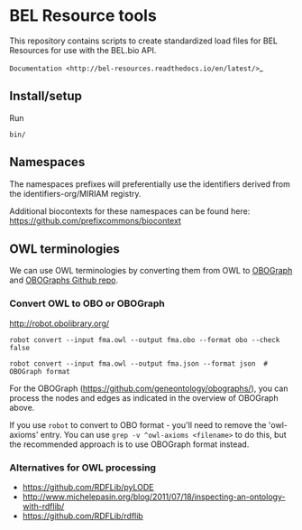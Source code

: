 # BEL Resource tools

This repository contains scripts to create standardized load files for BEL Resources for use with the BEL.bio API.

`Documentation <http://bel-resources.readthedocs.io/en/latest/>`_

## Install/setup

Run

    bin/



## Namespaces

The namespaces prefixes will preferentially use the identifiers derived from the identifiers-org/MIRIAM registry.

Additional biocontexts for these namespaces can be found here: https://github.com/prefixcommons/biocontext

## OWL terminologies

We can use OWL terminologies by converting them from OWL to [OBOGraph](https://douroucouli.wordpress.com/tag/json-owl-python-formats-bioinformatics/) and [OBOGraphs Github repo](https://github.com/geneontology/obographs).

### Convert OWL to OBO or OBOGraph

http://robot.obolibrary.org/

    robot convert --input fma.owl --output fma.obo --format obo --check false

    robot convert --input fma.owl --output fma.json --format json  # OBOGraph format

For the OBOGraph (https://github.com/geneontology/obographs/), you can process the nodes and edges as indicated in the overview of OBOGraph above.

If you use `robot` to convert to OBO format - you'll need to remove the 'owl-axioms' entry. You can use `grep -v ^owl-axioms <filename>` to do this, but the recommended approach is to use OBOGraph format instead.


### Alternatives for OWL processing

- https://github.com/RDFLib/pyLODE
- http://www.michelepasin.org/blog/2011/07/18/inspecting-an-ontology-with-rdflib/
- https://github.com/RDFLib/rdflib
